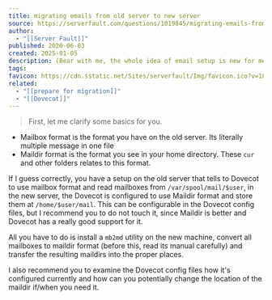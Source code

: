 ```yaml
---
title: migrating emails from old server to new server
source: https://serverfault.com/questions/1019845/migrating-emails-from-old-server-to-new-server
author:
  - "[[Server Fault]]"
published: 2020-06-03
created: 2025-01-05
description: (Bear with me, the whole idea of email setup is new for me)I have a server configured with postfix, dovecot and roundcube, everything is set u correctly.On the old server (Also using postfix), ...
tags: 
favicon: https://cdn.sstatic.net/Sites/serverfault/Img/favicon.ico?v=18e9cc4f2aea
related:
  - "[[prepare for migration]]"
  - "[[Dovecot]]"
---
```

> First, let me clarify some basics for you.

- Mailbox format is the format you have on the old server. Its literally multiple message in one file
- Maildir format is the format you see in your home directory. These `cur` and other folders relates to this format.

If I guess correctly, you have a setup on the old server that tells to Dovecot to use mailbox format and read mailboxes from `/var/spool/mail/$user`, in the new server, the Dovecot is configured to use Maildir format and store them at `/home/$user/mail`. This can be configurable in the Dovecot config files, but I recommend you to do not touch it, since Maildir is better and Dovecot has a really good support for it.

All you have to do is install a `mb2md` utility on the new machine, convert all mailboxes to maildir format (before this, read its manual carefully) and transfer the resulting maildirs into the proper places.

I also recommend you to examine the Dovecot config files how it's configured currently and how can you potentially change the location of the maildir if/when you need it.
